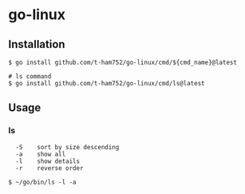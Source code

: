 # go-linux

## Installation
```shell
$ go install github.com/t-ham752/go-linux/cmd/${cmd_name}@latest

# ls command
$ go install github.com/t-ham752/go-linux/cmd/ls@latest
```

## Usage
### ls
```
  -S	sort by size descending
  -a	show all
  -l	show details
  -r	reverse order
```

```shell
$ ~/go/bin/ls -l -a
```
